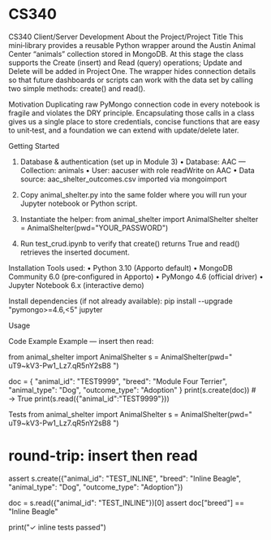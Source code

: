 # CS340
CS340 Client/Server Development
About the Project/Project Title
This mini‑library provides a reusable Python wrapper around the Austin Animal Center “animals” collection stored in MongoDB. At this stage the class supports the Create (insert) and Read (query) operations; Update and Delete will be added in Project One. The wrapper hides connection details so that future dashboards or scripts can work with the data set by calling two simple methods: create() and read().


Motivation
Duplicating raw PyMongo connection code in every notebook is fragile and violates the DRY principle. Encapsulating those calls in a class gives us a single place to store credentials, concise functions that are easy to unit‑test, and a foundation we can extend with update/delete later.

Getting Started
1. Database & authentication (set up in Module 3)
   • Database: AAC — Collection: animals
   • User: aacuser with role readWrite on AAC
   • Data source: aac_shelter_outcomes.csv imported via mongoimport

2. Copy animal_shelter.py into the same folder where you will run your Jupyter notebook or Python script.

3. Instantiate the helper:
   from animal_shelter import AnimalShelter
   shelter = AnimalShelter(pwd="YOUR_PASSWORD")

4. Run test_crud.ipynb to verify that create() returns True and read() retrieves the inserted document.

Installation
Tools used:
• Python 3.10 (Apporto default)
• MongoDB Community 6.0 (pre‑configured in Apporto)
• PyMongo 4.6 (official driver)
• Jupyter Notebook 6.x (interactive demo)

Install dependencies (if not already available):
    pip install --upgrade "pymongo>=4.6,<5" jupyter

Usage

Code Example
Example — insert then read:

from animal_shelter import AnimalShelter
s = AnimalShelter(pwd=" uT9~kV3-Pw1_Lz7.qR5nY2sB8 ")

doc = {
    "animal_id": "TEST9999",
    "breed": "Module Four Terrier",
    "animal_type": "Dog",
    "outcome_type": "Adoption"
}
print(s.create(doc))           # → True
print(s.read({"animal_id":"TEST9999"}))

Tests
             from animal_shelter import AnimalShelter
s = AnimalShelter(pwd=" uT9~kV3-Pw1_Lz7.qR5nY2sB8 ")

# round-trip: insert then read
assert s.create({"animal_id": "TEST_INLINE",
                 "breed": "Inline Beagle",
                 "animal_type": "Dog",
                 "outcome_type": "Adoption"})

doc = s.read({"animal_id": "TEST_INLINE"})[0]
assert doc["breed"] == "Inline Beagle"

print("✓ inline tests passed")
